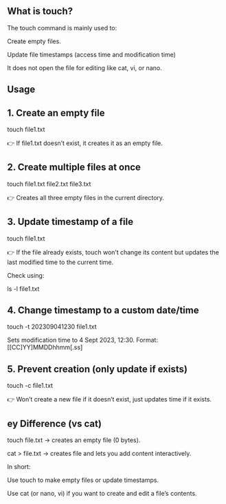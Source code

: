 ## What is touch?

The touch command is mainly used to:

Create empty files.

Update file timestamps (access time and modification time)

It does not open the file for editing like cat, vi, or nano.

## Usage

## 1. Create an empty file

touch file1.txt

👉 If file1.txt doesn’t exist, it creates it as an empty file.

## 2. Create multiple files at once

touch file1.txt file2.txt file3.txt

👉 Creates all three empty files in the current directory.

## 3. Update timestamp of a file

touch file1.txt

👉 If the file already exists, touch won’t change its content but updates the last modified time to the current time.

Check using:

ls -l file1.txt

## 4. Change timestamp to a custom date/time

touch -t 202309041230 file1.txt

Sets modification time to 4 Sept 2023, 12:30.
Format: [[CC]YY]MMDDhhmm[.ss]

## 5. Prevent creation (only update if exists)

touch -c file1.txt

👉 Won’t create a new file if it doesn’t exist, just updates time if it exists.


## ey Difference (vs cat)

touch file.txt → creates an empty file (0 bytes).

cat > file.txt → creates file and lets you add content interactively.

In short:

Use touch to make empty files or update timestamps.

Use cat (or nano, vi) if you want to create and edit a file’s contents.



